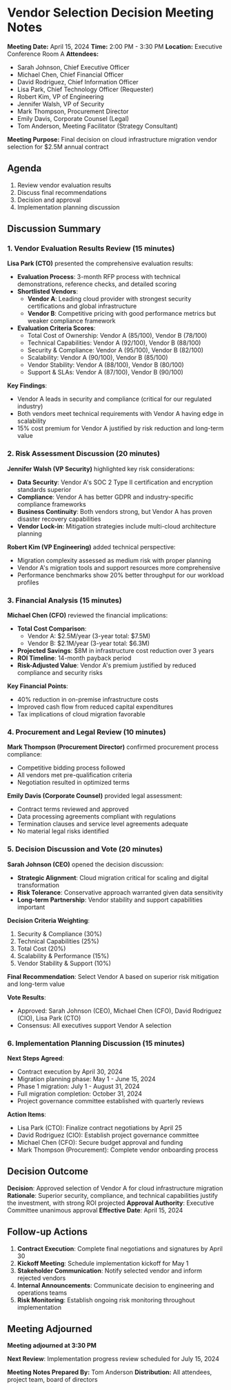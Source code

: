 # Vendor Selection Decision Meeting Notes

**Meeting Date:** April 15, 2024
**Time:** 2:00 PM - 3:30 PM
**Location:** Executive Conference Room A
**Attendees:**
- Sarah Johnson, Chief Executive Officer
- Michael Chen, Chief Financial Officer
- David Rodriguez, Chief Information Officer
- Lisa Park, Chief Technology Officer (Requester)
- Robert Kim, VP of Engineering
- Jennifer Walsh, VP of Security
- Mark Thompson, Procurement Director
- Emily Davis, Corporate Counsel (Legal)
- Tom Anderson, Meeting Facilitator (Strategy Consultant)

**Meeting Purpose:** Final decision on cloud infrastructure migration vendor selection for $2.5M annual contract

## Agenda

1. Review vendor evaluation results
2. Discuss final recommendations
3. Decision and approval
4. Implementation planning discussion

## Discussion Summary

### 1. Vendor Evaluation Results Review (15 minutes)

**Lisa Park (CTO)** presented the comprehensive evaluation results:

- **Evaluation Process**: 3-month RFP process with technical demonstrations, reference checks, and detailed scoring
- **Shortlisted Vendors**:
  - **Vendor A**: Leading cloud provider with strongest security certifications and global infrastructure
  - **Vendor B**: Competitive pricing with good performance metrics but weaker compliance framework
- **Evaluation Criteria Scores**:
  - Total Cost of Ownership: Vendor A (85/100), Vendor B (78/100)
  - Technical Capabilities: Vendor A (92/100), Vendor B (88/100)
  - Security & Compliance: Vendor A (95/100), Vendor B (82/100)
  - Scalability: Vendor A (90/100), Vendor B (85/100)
  - Vendor Stability: Vendor A (88/100), Vendor B (80/100)
  - Support & SLAs: Vendor A (87/100), Vendor B (90/100)

**Key Findings**:
- Vendor A leads in security and compliance (critical for our regulated industry)
- Both vendors meet technical requirements with Vendor A having edge in scalability
- 15% cost premium for Vendor A justified by risk reduction and long-term value

### 2. Risk Assessment Discussion (20 minutes)

**Jennifer Walsh (VP Security)** highlighted key risk considerations:

- **Data Security**: Vendor A's SOC 2 Type II certification and encryption standards superior
- **Compliance**: Vendor A has better GDPR and industry-specific compliance frameworks
- **Business Continuity**: Both vendors strong, but Vendor A has proven disaster recovery capabilities
- **Vendor Lock-in**: Mitigation strategies include multi-cloud architecture planning

**Robert Kim (VP Engineering)** added technical perspective:
- Migration complexity assessed as medium risk with proper planning
- Vendor A's migration tools and support resources more comprehensive
- Performance benchmarks show 20% better throughput for our workload profiles

### 3. Financial Analysis (15 minutes)

**Michael Chen (CFO)** reviewed the financial implications:

- **Total Cost Comparison**:
  - Vendor A: $2.5M/year (3-year total: $7.5M)
  - Vendor B: $2.1M/year (3-year total: $6.3M)
- **Projected Savings**: $8M in infrastructure cost reduction over 3 years
- **ROI Timeline**: 14-month payback period
- **Risk-Adjusted Value**: Vendor A's premium justified by reduced compliance and security risks

**Key Financial Points**:
- 40% reduction in on-premise infrastructure costs
- Improved cash flow from reduced capital expenditures
- Tax implications of cloud migration favorable

### 4. Procurement and Legal Review (10 minutes)

**Mark Thompson (Procurement Director)** confirmed procurement process compliance:
- Competitive bidding process followed
- All vendors met pre-qualification criteria
- Negotiation resulted in optimized terms

**Emily Davis (Corporate Counsel)** provided legal assessment:
- Contract terms reviewed and approved
- Data processing agreements compliant with regulations
- Termination clauses and service level agreements adequate
- No material legal risks identified

### 5. Decision Discussion and Vote (20 minutes)

**Sarah Johnson (CEO)** opened the decision discussion:

- **Strategic Alignment**: Cloud migration critical for scaling and digital transformation
- **Risk Tolerance**: Conservative approach warranted given data sensitivity
- **Long-term Partnership**: Vendor stability and support capabilities important

**Decision Criteria Weighting**:
1. Security & Compliance (30%)
2. Technical Capabilities (25%)
3. Total Cost (20%)
4. Scalability & Performance (15%)
5. Vendor Stability & Support (10%)

**Final Recommendation**: Select Vendor A based on superior risk mitigation and long-term value

**Vote Results**:
- Approved: Sarah Johnson (CEO), Michael Chen (CFO), David Rodriguez (CIO), Lisa Park (CTO)
- Consensus: All executives support Vendor A selection

### 6. Implementation Planning Discussion (15 minutes)

**Next Steps Agreed**:
- Contract execution by April 30, 2024
- Migration planning phase: May 1 - June 15, 2024
- Phase 1 migration: July 1 - August 31, 2024
- Full migration completion: October 31, 2024
- Project governance committee established with quarterly reviews

**Action Items**:
- Lisa Park (CTO): Finalize contract negotiations by April 25
- David Rodriguez (CIO): Establish project governance committee
- Michael Chen (CFO): Secure budget approval and funding
- Mark Thompson (Procurement): Complete vendor onboarding process

## Decision Outcome

**Decision**: Approved selection of Vendor A for cloud infrastructure migration
**Rationale**: Superior security, compliance, and technical capabilities justify the investment, with strong ROI projected
**Approval Authority**: Executive Committee unanimous approval
**Effective Date**: April 15, 2024

## Follow-up Actions

1. **Contract Execution**: Complete final negotiations and signatures by April 30
2. **Kickoff Meeting**: Schedule implementation kickoff for May 1
3. **Stakeholder Communication**: Notify selected vendor and inform rejected vendors
4. **Internal Announcements**: Communicate decision to engineering and operations teams
5. **Risk Monitoring**: Establish ongoing risk monitoring throughout implementation

## Meeting Adjourned

**Meeting adjourned at 3:30 PM**

**Next Review**: Implementation progress review scheduled for July 15, 2024

**Meeting Notes Prepared By:** Tom Anderson
**Distribution:** All attendees, project team, board of directors